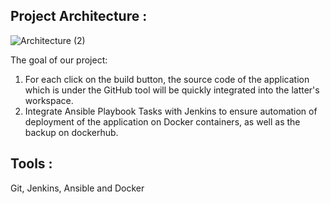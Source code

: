 
## Project Architecture : 

![Architecture (2)](https://user-images.githubusercontent.com/73407173/200918990-88ea462a-90b0-4aea-940f-029d13034c42.png)


The goal of our project:
1. For each click on the build button, the source code of the application which is under the GitHub tool will be quickly integrated into the latter's workspace.
2. Integrate Ansible Playbook Tasks with Jenkins to ensure automation of deployment of the application on Docker containers, as well as the backup on dockerhub.

## Tools :
Git, Jenkins, Ansible and Docker
